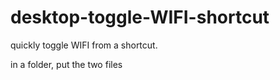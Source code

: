# desktop-toggle-WIFI-shortcut
quickly toggle WIFI from a shortcut.

in a folder, put the two files
